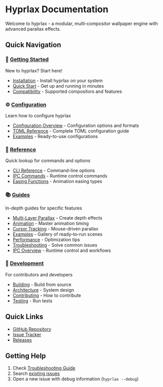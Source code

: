# Hyprlax Documentation

Welcome to hyprlax - a modular, multi-compositor wallpaper engine with advanced parallax effects.

## Quick Navigation

### 🚀 [Getting Started](getting-started/)
New to hyprlax? Start here!
- [Installation](getting-started/installation.md) - Install hyprlax on your system
- [Quick Start](getting-started/quick-start.md) - Get up and running in minutes
- [Compatibility](getting-started/compatibility.md) - Supported compositors and features

### ⚙️ [Configuration](configuration/)
Learn how to configure hyprlax
- [Configuration Overview](configuration/README.md) - Configuration options and formats
- [TOML Reference](configuration/toml-reference.md) - Complete TOML configuration guide
- [Examples](configuration/examples/) - Ready-to-use configurations

### 📖 [Reference](reference/)
Quick lookup for commands and options
- [CLI Reference](reference/cli.md) - Command-line options
- [IPC Commands](reference/ipc-commands.md) - Runtime control commands
- [Easing Functions](reference/easing-functions.md) - Animation easing types

### 📚 [Guides](guides/)
In-depth guides for specific features
- [Multi-Layer Parallax](guides/multi-layer.md) - Create depth effects
- [Animation](guides/animation.md) - Master animation timing
- [Cursor Tracking](guides/cursor-tracking.md) - Mouse-driven parallax
- [Examples](guides/examples.md) - Gallery of ready-to-run scenes
- [Performance](guides/performance.md) - Optimization tips
- [Troubleshooting](guides/troubleshooting.md) - Solve common issues
- [IPC Overview](guides/ipc-overview.md) - Runtime control and workflows

### 🔧 [Development](development/)
For contributors and developers
- [Building](development/building.md) - Build from source
- [Architecture](development/architecture.md) - System design
- [Contributing](development/contributing.md) - How to contribute
- [Testing](development/testing.md) - Run tests

## Quick Links

- [GitHub Repository](https://github.com/sandwichfarm/hyprlax)
- [Issue Tracker](https://github.com/sandwichfarm/hyprlax/issues)
- [Releases](https://github.com/sandwichfarm/hyprlax/releases)

## Getting Help

1. Check [Troubleshooting Guide](guides/troubleshooting.md)
2. Search [existing issues](https://github.com/sandwichfarm/hyprlax/issues)
3. Open a new issue with debug information (`hyprlax --debug`)
